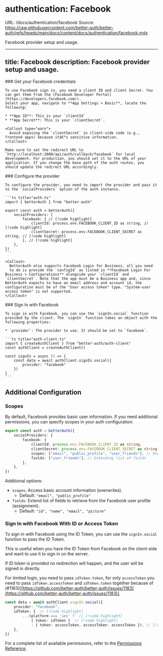 # authentication: Facebook
URL: /docs/authentication/facebook
Source: https://raw.githubusercontent.com/better-auth/better-auth/refs/heads/main/docs/content/docs/authentication/facebook.mdx

Facebook provider setup and usage.

***

title: Facebook
description: Facebook provider setup and usage.
-----------------------------------------------

<Steps>
  <Step>
    ### Get your Facebook credentials

    To use Facebook sign in, you need a client ID and client Secret. You can get them from the [Facebook Developer Portal](https://developers.facebook.com/).
    Select your app, navigate to **App Settings > Basic**, locate the following:

    * **App ID**: This is your `clientId`
    * **App Secret**: This is your `clientSecret`.

    <Callout type="warn">
      Avoid exposing the `clientSecret` in client-side code (e.g., frontend apps) because itâ€™s sensitive information.
    </Callout>

    Make sure to set the redirect URL to `http://localhost:3000/api/auth/callback/facebook` for local development. For production, you should set it to the URL of your application. If you change the base path of the auth routes, you should update the redirect URL accordingly.
  </Step>

  <Step>
    ### Configure the provider

    To configure the provider, you need to import the provider and pass it to the `socialProviders` option of the auth instance.

    ```ts title="auth.ts"
    import { betterAuth } from "better-auth"

    export const auth = betterAuth({
        socialProviders: {
            facebook: { // [!code highlight]
                clientId: process.env.FACEBOOK_CLIENT_ID as string, // [!code highlight]
                clientSecret: process.env.FACEBOOK_CLIENT_SECRET as string, // [!code highlight]
            }, // [!code highlight]
        },
    })
    ```

    <Callout>
      BetterAuth also supports Facebook Login for Business, all you need
      to do is provide the `configId` as listed in **Facebook Login For Business > Configurations** alongside your `clientId` and `clientSecret`. Note that the app must be a Business app and, since BetterAuth expects to have an email address and account id, the configuration must be of the "User access token" type. "System-user access token" is not supported.
    </Callout>
  </Step>

  <Step>
    ### Sign In with Facebook

    To sign in with Facebook, you can use the `signIn.social` function provided by the client. The `signIn` function takes an object with the following properties:

    * `provider`: The provider to use. It should be set to `facebook`.

    ```ts title="auth-client.ts"
    import { createAuthClient } from "better-auth/auth-client"
    const authClient = createAuthClient()

    const signIn = async () => {
        const data = await authClient.signIn.social({
            provider: "facebook"
        })
    }
    ```
  </Step>
</Steps>

## Additional Configuration

### Scopes

By default, Facebook provides basic user information. If you need additional permissions, you can specify scopes in your auth configuration:

```ts title="auth.ts"
export const auth = betterAuth({
    socialProviders: {
        facebook: {
            clientId: process.env.FACEBOOK_CLIENT_ID as string,
            clientSecret: process.env.FACEBOOK_CLIENT_SECRET as string,
            scopes: ["email", "public_profile", "user_friends"], // Overwrites permissions
            fields: ["user_friends"], // Extending list of fields
        },
    },
})
```

Additional options:

* `scopes`: Access basic account information (overwrites).
  * Default: `"email", "public_profile"`
* `fields`: Extend list of fields to retrieve from the Facebook user profile (assignment).
  * Default: `"id", "name", "email", "picture"`

### Sign In with Facebook With ID or Access Token

To sign in with Facebook using the ID Token, you can use the `signIn.social` function to pass the ID Token.

This is useful when you have the ID Token from Facebook on the client-side and want to use it to sign in on the server.

<Callout>
  If ID token is provided no redirection will happen, and the user will be signed in directly.
</Callout>

For limited login, you need to pass `idToken.token`, for only `accessToken` you need to pass `idToken.accessToken` and `idToken.token` together because of (#1183)\[[https://github.com/better-auth/better-auth/issues/1183](https://github.com/better-auth/better-auth/issues/1183)].

```ts title="auth-client.ts"
const data = await authClient.signIn.social({
    provider: "facebook",
    idToken: {  // [!code highlight]
        ...(platform === 'ios' ?  // [!code highlight]
            { token: idToken }  // [!code highlight]
            : { token: accessToken, accessToken: accessToken }), // [!code highlight]
    },
})
```

For a complete list of available permissions, refer to the [Permissions Reference](https://developers.facebook.com/docs/permissions).


